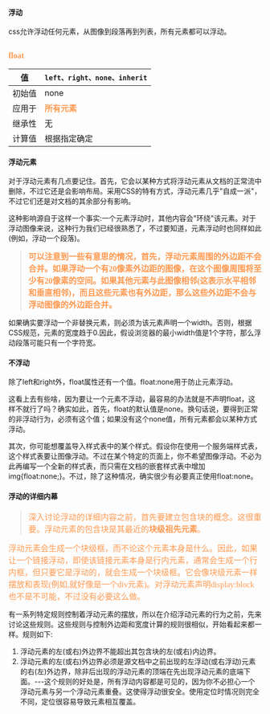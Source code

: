 #### 浮动 ####
css允许浮动任何元素，从图像到段落再到列表，所有元素都可以浮动。
## <font color="#ff995" face="微软雅黑" size="3">**float**</font> ##

| 值 | `left、right、none、inherit` |
| ------ | ------ |
| 初始值 | none |
| 应用于 | <font color="#ff995" face="微软雅黑" size="3">**所有元素**</font> |
| 继承性 | 无 |
| 计算值 | 根据指定确定|

#### 浮动元素 ####
对于浮动元素有几点要记住。首先，它会以某种方式将浮动元素从文档的正常流中删除，不过它还是会影响布局。采用CSS的特有方式，浮动元素几乎"自成一派"，不过它们还是对文档的其余部分有影响。

这种影响源自于这样一个事实:一个元素浮动时，其他内容会"环绕"该元素。对于浮动图像来说，这种行为我们已经很熟悉了，不过要知道，元素浮动时也同样如此(例如，浮动一个段落)。

><font color="#ff995" face="微软雅黑" size="3">**可以注意到一些有意思的情况，首先，浮动元素周围的外边距不会合并。如果浮动一个有20像素外边距的图像，在这个图像周围将至少有20像素的空间。如果其他元素与此图像相邻(这表示水平相邻和垂直相邻)，而且这些元素也有外边距，那么这些外边距不会与浮动图像的外边距合并。**</font>

如果确实要浮动一个非替换元素，则必须为该元素声明一个width。否则，根据CSS规范，元素的宽度趋于0.因此，假设浏览器的最小width值是1个字符，那么浮动段落可能只有一个字符宽。

#### 不浮动 ####
除了left和right外，float属性还有一个值。float:none用于防止元素浮动。

这看上去有些啥，因为要让一个元素不浮动，最容易的办法就是不声明float，这样不就行了吗？确实如此，首先，float的默认值是none。换句话说，要得到正常的非浮动行为，必须有这个值；如果没有这个none值，所有元素都会以某种方式浮动。

其次，你可能想覆盖导入样式表中的某个样式。假设你在使用一个服务端样式表，这个样式表要让图像浮动。不过在某个特定的页面上，你不希望图像浮动。不必为此再编写一个全新的样式表，而只需在文档的嵌套样式表中增加img{float:none;}。不过，除了这种情况，确实很少有必要真正使用float:none。

#### 浮动的详细内幕 ####


><font color="#ff995" face="微软雅黑" size="3">深入讨论浮动的详细内容之前，首先要建立包含块的概念。这很重要。浮动元素的包含块是其最近的**块级祖先元素**。</font>


<font color="#ff995" face="微软雅黑" size="3">浮动元素会生成一个块级框，而不论这个元素本身是什么。因此，如果让一个链接浮动，即使该链接元素本身是行内元素，通常会生成一个行内框，但只要它是浮动的，就会生成一个块级框。它会像块级元素一样摆放和表现(例如,就好像是一个div元素)。对浮动元素声明display:block也不是不可能，不过没有必要这么做。</font>

有一系列特定规则控制着浮动元素的摆放，所以在介绍浮动元素的行为之前，先来讨论这些规则。这些规则与控制外边距和宽度计算的规则很相似，开始看起来都一样。规则如下:

1. 浮动元素的左(或右)外边界不能超出其包含块的左(或右)内边界。
2. 浮动元素的左(或右)外边界必须是源文档中之前出现的左浮动(或右浮动)元素的右(左)外边界，除非后出现的浮动元素的顶端在先出现浮动元素的底端下面。---这个规则的好处是，所有浮动内容都是可见的，因为你不必担心一个浮动元素与另一个浮动元素重叠。这使得浮动很安全。使用定位时情况则完全不同，定位很容易导致元素相互覆盖。